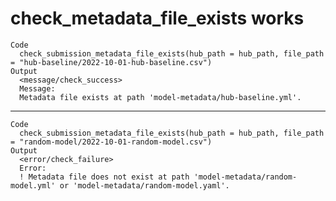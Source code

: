 # check_metadata_file_exists works

    Code
      check_submission_metadata_file_exists(hub_path = hub_path, file_path = "hub-baseline/2022-10-01-hub-baseline.csv")
    Output
      <message/check_success>
      Message:
      Metadata file exists at path 'model-metadata/hub-baseline.yml'.

---

    Code
      check_submission_metadata_file_exists(hub_path = hub_path, file_path = "random-model/2022-10-01-random-model.csv")
    Output
      <error/check_failure>
      Error:
      ! Metadata file does not exist at path 'model-metadata/random-model.yml' or 'model-metadata/random-model.yaml'.

